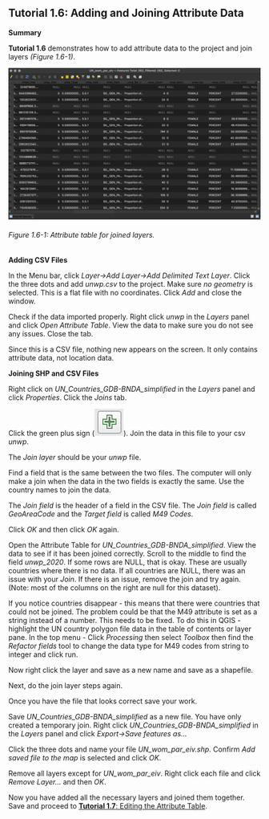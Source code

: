 ## Tutorial 1.6: Adding and Joining Attribute Data

**Summary**

**Tutorial 1.6** demonstrates how to add attribute data to the project and join layers *(Figure 1.6-1)*.

![](1.6_Add_Data_images/image_0.png)

###### Figure 1.6-1: Attribute table for joined layers.

**Adding CSV Files**

In the Menu bar, click *Layer→Add Layer→Add Delimited Text Layer*. Click the three dots and add *unwp.csv* to the project. Make sure *no geometry* is selected. This is a flat file with no coordinates. Click *Add* and close the window.

Check if the data imported properly. Right click *unwp* in the *Layers* panel and click *Open Attribute Table*. View the data to make sure you do not see any issues. Close the tab.

Since this is a CSV file, nothing new appears on the screen. It only contains attribute data, not location data.

**Joining SHP and CSV Files**

Right click on *UN_Countries_GDB-BNDA_simplified* in the *Layers* panel and click *Properties*. Click the *Joins* tab.

Click the green plus sign (![](1.6_Add_Data_images/image_1.png)). Join the data in this file to your csv *unwp*.

The *Join layer* should be your *unwp* file. 

Find a field that is the same between the two files. The computer will only make a join when the data in the two fields is exactly the same. Use the country names to join the data.

The *Join field* is the header of a field in the CSV file. The *Join field* is called *GeoAreaCode* and the *Target field* is called *M49 Codes*. 

Click *OK* and then click *OK* again.

Open the Attribute Table for *UN_Countries_GDB-BNDA_simplified*. View the data to see if it has been joined correctly. Scroll to the middle to find the field *unwp_2020*. If some rows are NULL, that is okay. These are usually countries where there is no data. If all countries are NULL, there was an issue with your *Join*. If there is an issue, remove the join and try again. (Note: most of the columns on the right are null for this dataset).

If you notice countries disappear - this means that there were countries that could not be joined. The problem could be that the M49 attribute is set as a string instead of a number. This needs to be fixed. To do this in QGIS - highlight the UN country polygon file data in the table of contents or layer pane. In the top menu - Click *Processing* then select *Toolbox* then find the *Refactor fields* tool to change the data type for M49 codes from string to integer and click run.   

Now right click the layer and save as a new name and save as a shapefile. 

Next, do the join layer steps again. 

Once you have the file that looks correct save your work.

Save *UN_Countries_GDB-BNDA_simplified* as a new file. You have only created a temporary join. Right click *UN_Countries_GDB-BNDA_simplified* in the *Layers* panel and click *Export→Save features as…*

Click the three dots and name your file *UN_wom_par_eiv.shp*. Confirm *Add saved file to the map* is selected and click *OK*. 

Remove all layers except for *UN_wom_par_eiv*. Right click each file and click *Remove Layer…* and then *OK*. 

Now you have added all the necessary layers and joined them together. Save and proceed to [**Tutorial 1.7**: Editing the Attribute Table](/1_Choropleth/1.7_Edit_Attribute_table_Map_Algebra.md).

